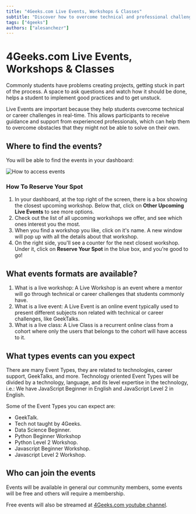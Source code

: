 ```yaml
---
title: "4Geeks.com Live Events, Workshops & Classes"
subtitle: "Discover how to overcome technical and professional challenges in real-time with 4Geeks.com's Live Events, Workshops, and Classes. Gain guidance from experienced professionals and elevate your skills in an interactive learning environment"
tags: ["4geeks"]
authors: ["alesanchezr"]
---
```


# 4Geeks.com Live Events, Workshops & Classes

Commonly students have problems creating projects, getting stuck in part of the process. A space to ask questions and watch how it should be done, helps a student to implement good practices and to get unstuck.

Live Events are important because they help students overcome technical or career challenges in real-time. This allows participants to receive guidance and support from experienced professionals, which can help them to overcome obstacles that they might not be able to solve on their own.

## Where to find the events?

You will be able to find the events in your dashboard:

![How to access events](https://breathecode.herokuapp.com/v1/media/file/live-workshops-gif)

### How To Reserve Your Spot

1. In your dashboard, at the top right of the screen, there is a box showing the closest upcoming workshop. Below that, click on **Other Upcoming Live Events** to see more options.
2. Check out the list of all upcoming workshops we offer, and see which ones interest you the most.
3. When you find a workshop you like, click on it's name. A new window will pop up with all the details about that workshop.
4. On the right side, you'll see a counter for the next closest workshop. Under it, click on **Reserve Your Spot** in the blue box, and you're good to go!

## What events formats are available?

1. What is a live workshop: A Live Workshop is an event where a mentor will go through technical or career challenges that students commonly have.
2. What is a live event: A Live Event is an online event typically used to present different subjects non related with technical or career challenges, like GeekTalks.
3. What is a live class: A Live Class is a recurrent online class from a cohort where only the users that belongs to the cohort will have access to it.

## What types events can you expect

There are many Event Types, they are related to technologies, career support, GeekTalks, and more. Technology oriented Event Types will be divided by a technology, language, and its level expertise in the technology, i.e.: We have JavaScript Beginner in English and JavaScript Level 2 in English.

Some of the Event Types you can expect are:

- GeekTalk.
- Tech not taught by 4Geeks.
- Data Science Beginner.
- Python Beginner Workshop
- Python Level 2 Workshop.
- Javascript Beginner Workshop.
- Javascript Level 2 Workshop.

## Who can join the events

Events will be available in general our community members, some events will be free and others will require a membership.

Free events will also be streamed at [4Geeks.com youtube channel](https://www.youtube.com/@4Geeks_).
<!-- Some will be live streamed on the company youtube channel  som other are private -->

